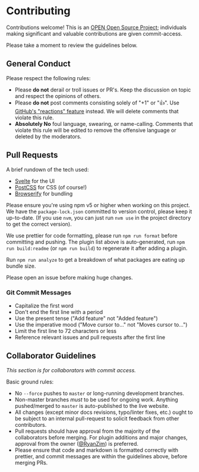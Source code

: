 # Contributing

Contributions welcome! This is an [OPEN Open Source Project](http://openopensource.org/); individuals making significant and valuable contributions are given commit-access.

Please take a moment to review the guidelines below.

## General Conduct

Please respect the following rules:

* Please **do not** derail or troll issues or PR's. Keep the discussion on topic and respect the opinions of others.
* Please **do not** post comments consisting solely of "+1" or ":thumbsup:". Use [GitHub's "reactions" feature](https://github.com/blog/2119-add-reactions-to-pull-requests-issues-and-comments) instead. We will delete comments that violate this rule.
* **Absolutely No** foul language, swearing, or name-calling. Comments that violate this rule will be edited to remove the offensive language or deleted by the moderators.

## Pull Requests

A brief rundown of the tech used:

* [Svelte](https://svelte.technology/) for the UI
* [PostCSS](http://postcss.org/) for CSS (of course!)
* [Browserify](http://browserify.org/) for bundling

Please ensure you're using npm v5 or higher when working on this project. We have the `package-lock.json` committed to version control, please keep it up-to-date. (If you use `nvm`, you can just run `nvm use` in the project directory to get the correct version).

We use prettier for code formatting, please run `npm run format` before committing and pushing. The plugin list above is auto-generated, run `npm run build:readme` (or `npm run build`) to regenerate it after adding a plugin.

Run `npm run analyze` to get a breakdown of what packages are eating up bundle size.

Please open an issue before making huge changes.

### Git Commit Messages

* Capitalize the first word
* Don't end the first line with a period
* Use the present tense ("Add feature" not "Added feature")
* Use the imperative mood ("Move cursor to..." not "Moves cursor to...")
* Limit the first line to 72 characters or less
* Reference relevant issues and pull requests after the first line

## Collaborator Guidelines

_This section is for collaborators with commit access._

Basic ground rules:

* No `--force` pushes to `master` or long-running development branches.
* Non-master branches _must_ to be used for ongoing work. Anything pushed/merged to `master` is auto-published to the live website.
* All changes (except minor docs revisions, typo/linter fixes, etc.) ought to be subject to an internal pull-request to solicit feedback from other contributors.
* Pull requests should have approval from the majority of the collaborators before merging. For plugin additions and major changes, approval from the owner ([@RyanZim](https://github.com/RyanZim)) is preferred.
* Please ensure that code and markdown is formatted correctly with prettier, and commit messages are within the guidelines above, before merging PRs.
